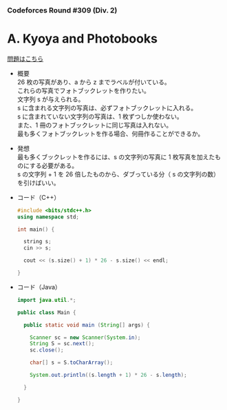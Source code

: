 ### Codeforces Round #309 (Div. 2)

# A. Kyoya and Photobooks

  [問題はこちら](https://codeforces.com/problemset/problem/554/A)
  
- 概要<br>
  26 枚の写真があり、a から z までラベルが付いている。<br>
  これらの写真でフォトブックレットを作りたい。<br>
  文字列 s が与えられる。<br>
  s に含まれる文字列の写真は、必ずフォトブックレットに入れる。<br>
  s に含まれていない文字列の写真は、1 枚ずつしか使わない。<br>
  また、1 冊のフォトブックレットに同じ写真は入れない。<br>
  最も多くフォトブックレットを作る場合、何冊作ることができるか。
  
  
- 発想<br>
  最も多くブックレットを作るには、s の文字列の写真に 1 枚写真を加えたものにする必要がある。<br>
  s の文字列 + 1 を 26 倍したものから、ダブっている分（ s の文字列の数）を引けばいい。
  
  
- コード（C++）

  ```cpp
  #include <bits/stdc++.h>
  using namespace std;

  int main() {

    string s;
    cin >> s;

    cout << (s.size() + 1) * 26 - s.size() << endl;

  }     
  ```
  
- コード（Java）

  ```java
  import java.util.*;

  public class Main {

    public static void main (String[] args) {

      Scanner sc = new Scanner(System.in);
      String S = sc.next();
      sc.close();

      char[] s = S.toCharArray();

      System.out.println((s.length + 1) * 26 - s.length);

    }

  }
  ```
    